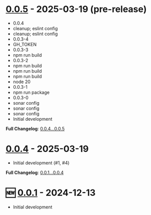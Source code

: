# [0.0.5](https://github.com/kenherring/bats-test-runner/releases/tag/0.0.5) - 2025-03-19 (pre-release)

 * 0.0.4
 * cleanup; eslint config
 * cleanup; eslint config
 * 0.0.3-4
 * GH_TOKEN
 * 0.0.3-3
 * npm run build
 * 0.0.3-2
 * npm run build
 * npm run build
 * npm run build
 * node 20
 * 0.0.3-1
 * npm run package
 * 0.0.3-0
 * sonar config
 * sonar config
 * sonar config
 * Initial development

**Full Changelog**: [0.0.4...0.0.5](https://github.com/kenherring/bats-test-runner/compare/0.0.4...0.0.5)

# [0.0.4](https://github.com/kenherring/bats-test-runner/releases/tag/0.0.4) - 2025-03-19

 * Initial development (#1, #4)

**Full Changelog**: [0.0.1...0.0.4](https://github.com/kenherring/bats-test-runner/compare/0.0.1...0.0.4)

# 🆕 [0.0.1](https://github.com/kenherring/bats-test-runner/releases/tag/0.0.1) - 2024-12-13

* Initial development
